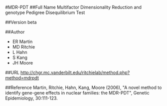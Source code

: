 #MDR-PDT
##Full Name
Multifactor Dimensionality Reduction and genotype Pedigree Disequilibrium Test

##Version
beta

##Author
* ER Martin
* MD Ritchie
* L Hahn
* S Kang
* JH Moore

##URL
http://chgr.mc.vanderbilt.edu/ritchielab/method.php?method=mdrpdt

##Reference
Martin, Ritchie, Hahn, Kang, Moore (2006), "A novel method to identify gene-gene effects in nuclear families: the MDR-PDT", Genetic Epidemiology, 30:111-123.

